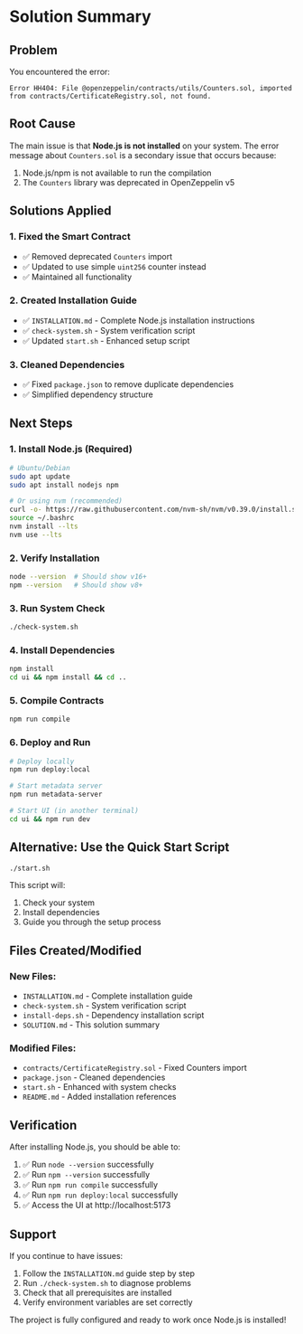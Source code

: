 # Solution Summary

## Problem
You encountered the error:
```
Error HH404: File @openzeppelin/contracts/utils/Counters.sol, imported from contracts/CertificateRegistry.sol, not found.
```

## Root Cause
The main issue is that **Node.js is not installed** on your system. The error message about `Counters.sol` is a secondary issue that occurs because:

1. Node.js/npm is not available to run the compilation
2. The `Counters` library was deprecated in OpenZeppelin v5

## Solutions Applied

### 1. Fixed the Smart Contract
- ✅ Removed deprecated `Counters` import
- ✅ Updated to use simple `uint256` counter instead
- ✅ Maintained all functionality

### 2. Created Installation Guide
- ✅ `INSTALLATION.md` - Complete Node.js installation instructions
- ✅ `check-system.sh` - System verification script
- ✅ Updated `start.sh` - Enhanced setup script

### 3. Cleaned Dependencies
- ✅ Fixed `package.json` to remove duplicate dependencies
- ✅ Simplified dependency structure

## Next Steps

### 1. Install Node.js (Required)
```bash
# Ubuntu/Debian
sudo apt update
sudo apt install nodejs npm

# Or using nvm (recommended)
curl -o- https://raw.githubusercontent.com/nvm-sh/nvm/v0.39.0/install.sh | bash
source ~/.bashrc
nvm install --lts
nvm use --lts
```

### 2. Verify Installation
```bash
node --version  # Should show v16+
npm --version   # Should show v8+
```

### 3. Run System Check
```bash
./check-system.sh
```

### 4. Install Dependencies
```bash
npm install
cd ui && npm install && cd ..
```

### 5. Compile Contracts
```bash
npm run compile
```

### 6. Deploy and Run
```bash
# Deploy locally
npm run deploy:local

# Start metadata server
npm run metadata-server

# Start UI (in another terminal)
cd ui && npm run dev
```

## Alternative: Use the Quick Start Script
```bash
./start.sh
```

This script will:
1. Check your system
2. Install dependencies
3. Guide you through the setup process

## Files Created/Modified

### New Files:
- `INSTALLATION.md` - Complete installation guide
- `check-system.sh` - System verification script
- `install-deps.sh` - Dependency installation script
- `SOLUTION.md` - This solution summary

### Modified Files:
- `contracts/CertificateRegistry.sol` - Fixed Counters import
- `package.json` - Cleaned dependencies
- `start.sh` - Enhanced with system checks
- `README.md` - Added installation references

## Verification

After installing Node.js, you should be able to:

1. ✅ Run `node --version` successfully
2. ✅ Run `npm --version` successfully  
3. ✅ Run `npm run compile` successfully
4. ✅ Run `npm run deploy:local` successfully
5. ✅ Access the UI at http://localhost:5173

## Support

If you continue to have issues:

1. Follow the `INSTALLATION.md` guide step by step
2. Run `./check-system.sh` to diagnose problems
3. Check that all prerequisites are installed
4. Verify environment variables are set correctly

The project is fully configured and ready to work once Node.js is installed!
